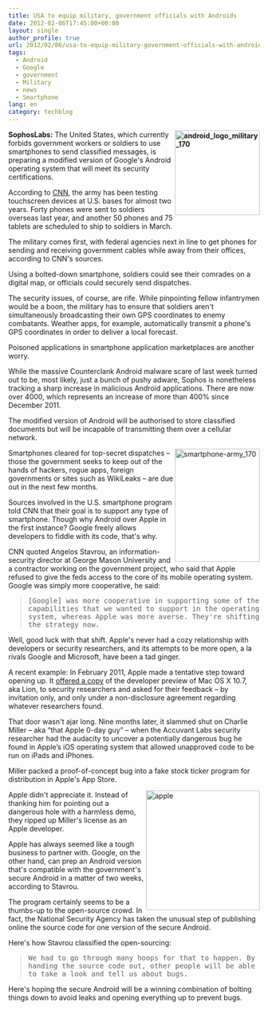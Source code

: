 ```yaml
---
title: USA to equip military, government officials with Androids
date: 2012-02-06T17:45:00+00:00
layout: single
author_profile: true
url: 2012/02/06/usa-to-equip-military-government-officials-with-androids/
tags:
  - Android
  - Google
  - government
  - Military
  - news
  - Smartphone
lang: en
category: techblog
---
```

**[<img title="android_logo_military_170" border="0" alt="android_logo_military_170" align="right" src="http://lh6.ggpht.com/-YvT5fx0MdPs/TzAJTdJ4YoI/AAAAAAAAEgQ/b2HJPJf78BY/android_logo_military_170_thumb%25255B1%25255D.jpg?imgmax=800" width="170" height="170" />](http://lh3.ggpht.com/-mhH0MyW3Q1s/TzAIzd6VqEI/AAAAAAAAEgI/LrMDfZubthA/s1600-h/android_logo_military_170%25255B3%25255D.jpg)SophosLabs:** The United States, which currently forbids government workers or soldiers to use smartphones to send classified messages, is preparing a modified version of Google's Android operating system that will meet its security certifications. 

According to [CNN](http://edition.cnn.com/2012/02/03/tech/mobile/government-android-phones/), the army has been testing touchscreen devices at U.S. bases for almost two years. Forty phones were sent to soldiers overseas last year, and another 50 phones and 75 tablets are scheduled to ship to soldiers in March. 

The military comes first, with federal agencies next in line to get phones for sending and receiving government cables while away from their offices, according to CNN's sources. 

Using a bolted-down smartphone, soldiers could see their comrades on a digital map, or officials could securely send dispatches. 

The security issues, of course, are rife. While pinpointing fellow infantrymen would be a boon, the military has to ensure that soldiers aren't simultaneously broadcasting their own GPS coordinates to enemy combatants. Weather apps, for example, automatically transmit a phone's GPS coordinates in order to deliver a local forecast. 

Poisoned applications in smartphone application marketplaces are another worry. 

While the massive Counterclank Android malware scare of last week turned out to be, most likely, just a bunch of pushy adware, Sophos is nonetheless tracking a sharp increase in malicious Android applications. There are now over 4000, which represents an increase of more than 400% since December 2011. 

The modified version of Android will be authorised to store classified documents but will be incapable of transmitting them over a cellular network. 

[<img title="smartphone-army_170" border="0" alt="smartphone-army_170" align="right" src="http://lh6.ggpht.com/-USVvqCQ4H8M/TzAJ3LO1yuI/AAAAAAAAEgg/R7dbcV_FZvA/smartphone-army_170_thumb%25255B1%25255D.jpg?imgmax=800" width="170" height="227" />](http://lh6.ggpht.com/-TFoMRq3SZas/TzAJhiaLJRI/AAAAAAAAEgY/OefRCzQgpRU/s1600-h/smartphone-army_170%25255B4%25255D.jpg)Smartphones cleared for top-secret dispatches – those the government seeks to keep out of the hands of hackers, rogue apps, foreign governments or sites such as WikiLeaks – are due out in the next few months. 

Sources involved in the U.S. smartphone program told CNN that their goal is to support any type of smartphone. Though why Android over Apple in the first instance? Google freely allows developers to fiddle with its code, that's why. 

CNN quoted Angelos Stavrou, an information-security director at George Mason University and a contractor working on the government project, who said that Apple refused to give the feds access to the core of its mobile operating system. Google was simply more cooperative, he said: 

> <tt>[Google] was more cooperative in supporting some of the capabilities that we wanted to support in the operating system, whereas Apple was more averse. They're shifting the strategy now.</tt>

Well, good luck with that shift. Apple's never had a cozy relationship with developers or security researchers, and its attempts to be more open, a la rivals Google and Microsoft, have been a tad ginger. 

A recent example: In February 2011, Apple made a tentative step toward opening up. It [offered a copy](http://www.computerworld.com/s/article/9211599/Apple_invites_bug_researchers_to_scrutinize_Lion_OS) of the developer preview of Mac OS X 10.7, aka Lion, to security researchers and asked for their feedback – by invitation only, and only under a non-disclosure agreement regarding whatever researchers found. 

That door wasn't ajar long. Nine months later, it slammed shut on Charlie Miller – aka “that Apple 0-day guy” – when the Accuvant Labs security researcher had the audacity to uncover a potentially dangerous bug he found in Apple’s iOS operating system that allowed unapproved code to be run on iPads and iPhones. 

Miller packed a proof-of-concept bug into a fake stock ticker program for distribution in Apple's App Store. 

[<img title="apple" border="0" alt="apple" align="right" src="http://lh6.ggpht.com/-ZMzDD7VEm5A/TzAKoipLuRI/AAAAAAAAEgw/llCMEhMq5Xg/apple_thumb%25255B1%25255D.jpg?imgmax=800" width="228" height="240" />](http://lh5.ggpht.com/-3z5mf_4FAmM/TzAKLt925rI/AAAAAAAAEgo/m_pQUG2SpWA/s1600-h/apple%25255B3%25255D.jpg)Apple didn't appreciate it. Instead of thanking him for pointing out a dangerous hole with a harmless demo, they ripped up Miller's license as an Apple developer. 

Apple has always seemed like a tough business to partner with. Google, on the other hand, can prep an Android version that's compatible with the government's secure Android in a matter of two weeks, according to Stavrou. 

The program certainly seems to be a thumbs-up to the open-source crowd. In fact, the National Security Agency has taken the unusual step of publishing online the source code for one version of the secure Android. 

Here's how Stavrou classified the open-sourcing: 

> <tt>We had to go through many hoops for that to happen. By handing the source code out, other people will be able to take a look and tell us about bugs.</tt>

Here's hoping the secure Android will be a winning combination of bolting things down to avoid leaks and opening everything up to prevent bugs.